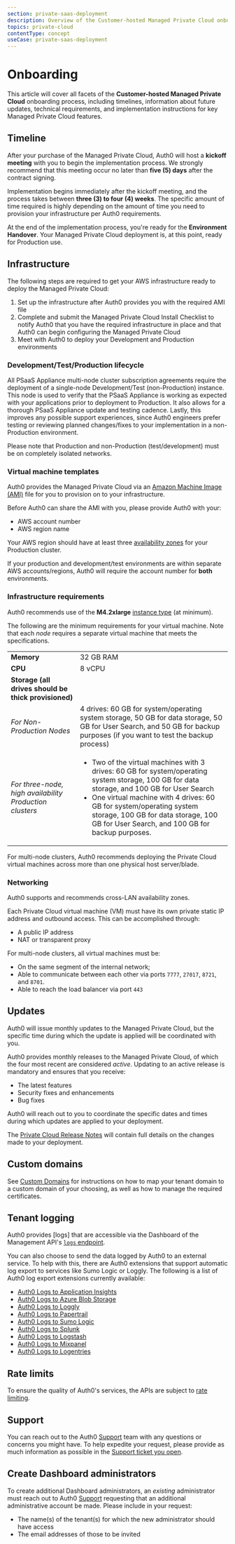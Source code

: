 ```yaml
---
section: private-saas-deployment
description: Overview of the Customer-hosted Managed Private Cloud onboarding process
topics: private-cloud
contentType: concept
useCase: private-saas-deployment
---
```

# Onboarding

This article will cover all facets of the **Customer-hosted Managed Private Cloud** onboarding process, including timelines, information about future updates, technical requirements, and implementation instructions for key Managed Private Cloud features.

## Timeline

After your purchase of the Managed Private Cloud, Auth0 will host a **kickoff meeting** with you to begin the implementation process. We strongly recommend that this meeting occur no later than **five (5) days** after the contract signing.

Implementation begins immediately after the kickoff meeting, and the process takes between **three (3) to four (4) weeks**. The specific amount of time required is highly depending on the amount of time you need to provision your infrastructure per Auth0 requirements.

At the end of the implementation process, you're ready for the **Environment Handover**. Your Managed Private Cloud deployment is, at this point, ready for Production use.

## Infrastructure

The following steps are required to get your AWS infrastructure ready to deploy the Managed Private Cloud:

1. Set up the infrastructure after Auth0 provides you with the required AMI file
2. Complete and submit the Managed Private Cloud Install Checklist to notify Auth0 that you have the required infrastructure in place and that Auth0 can begin configuring the Managed Private Cloud
3. Meet with Auth0 to deploy your Development and Production environments

### Development/Test/Production lifecycle

All PSaaS Appliance multi-node cluster subscription agreements require the deployment of a single-node Development/Test (non-Production) instance. This node is used to verify that the PSaaS Appliance is working as expected with your applications prior to deployment to Production. It also allows for a thorough PSaaS Appliance update and testing cadence. Lastly, this improves any possible support experiences, since Auth0 engineers prefer testing or reviewing planned changes/fixes to your implementation in a non-Production environment.

Please note that Production and non-Production (test/development) must be on completely isolated networks.

### Virtual machine templates

Auth0 provides the Managed Private Cloud via an [Amazon Machine Image (AMI)](http://docs.aws.amazon.com/AWSEC2/latest/WindowsGuide/AMIs.html) file for you to provision on to your infrastructure.

Before Auth0 can share the AMI with you, please provide Auth0 with your:

* AWS account number
* AWS region name

Your AWS region should have at least three [availability zones](https://aws.amazon.com/about-aws/global-infrastructure) for your Production cluster.

If your production and development/test environments are within separate AWS accounts/regions, Auth0 will require the account number for **both** environments.

### Infrastructure requirements

Auth0 recommends use of the **M4.2xlarge** [instance type](https://aws.amazon.com/ec2/instance-types/) (at minimum).

The following are the minimum requirements for your virtual machine. Note that each *node* requires a separate virtual machine that meets the specifications.

<table class="table">
    <tr>
        <td><b>Memory</b></td>
        <td>32 GB RAM</td>
    </tr>
    <tr>
        <td><b>CPU</b></td>
        <td>8 vCPU</td>
    </tr>
    <tr>
        <td><b>Storage (all drives should be thick provisioned)</b></td>
        <td></td>
    </tr>
    <tr>
        <td><i>For Non-Production Nodes</i></td>
        <td>4 drives: 60 GB for system/operating system storage, 50 GB for data storage, 50 GB for User Search, and 50 GB for backup purposes (if you want to test the backup process)</td>
    </tr>
    <tr>
        <td><i>For three-node, high availability Production clusters</i></td>
        <td>
            <ul>
                <li>Two of the virtual machines with 3 drives: 60 GB for system/operating system storage, 100 GB for data storage, and 100 GB for User Search</li>
                <li>One virtual machine with 4 drives: 60 GB for system/operating system storage, 100 GB for data storage, 100 GB for User Search, and 100 GB for backup purposes.</li>
            </ul>
        </td>
    </tr>
</table>

For multi-node clusters, Auth0 recommends deploying the Private Cloud virtual machines across more than one physical host server/blade.

### Networking

Auth0 supports and recommends cross-LAN availability zones.

Each Private Cloud virtual machine (VM) must have its own private static IP address and outbound access. This can be accomplished through:

* A public IP address
* NAT or transparent proxy

For multi-node clusters, all virtual machines must be:

* On the same segment of the internal network;
* Able to communicate between each other via ports `7777`, `27017`, `8721`, and `8701`.
* Able to reach the load balancer via port `443`



## Updates

Auth0 will issue monthly updates to the Managed Private Cloud, but the specific time during which the update is applied will be coordinated with you. 

Auth0 provides monthly releases to the Managed Private Cloud, of which the four most recent are considered *active*. Updating to an active release is mandatory and ensures that you receive:

* The latest features
* Security fixes and enhancements
* Bug fixes

Auth0 will reach out to you to coordinate the specific dates and times during which updates are applied to your deployment.

The [Private Cloud Release Notes](https://auth0.com/releases/) will contain full details on the changes made to your deployment.

## Custom domains

See [Custom Domains](/custom-domains) for instructions on how to map your tenant domain to a custom domain of your choosing, as well as how to manage the required certificates.

## Tenant logging

Auth0 provides [logs] that are accessible via the Dashboard of the Management API's [`logs` endpoint](/api/v2#!/Logs/get_logs).

You can also choose to send the data logged by Auth0 to an external service. To help with this, there are Auth0 extensions that support automatic log export to services like Sumo Logic or Loggly. The following is a list of Auth0 log export extensions currently available:

* [Auth0 Logs to Application Insights](/extensions/application-insight)
* [Auth0 Logs to Azure Blob Storage](/extensions/azure-blob-storage)
* [Auth0 Logs to Loggly](/extensions/loggly)
* [Auth0 Logs to Papertrail](/extensions/papertrail)
* [Auth0 Logs to Sumo Logic](/extensions/sumologic)
* [Auth0 Logs to Splunk](/extensions/splunk)
* [Auth0 Logs to Logstash](/extensions/logstash)
* [Auth0 Logs to Mixpanel](/extensions/mixpanel)
* [Auth0 Logs to Logentries](/extensions/logentries)

## Rate limits

To ensure the quality of Auth0's services, the APIs are subject to [rate limiting](/policies/rate-limits).

## Support

You can reach out to the Auth0 [Support](${env.DOMAIN_URL_SUPPORT}) team with any questions or concerns you might have. To help expedite your request, please provide as much information as possible in the [Support ticket you open](/support/tickets).

## Create Dashboard administrators

To create additional Dashboard administrators, an *existing* administrator must reach out to Auth0 [Support](${env.DOMAIN_URL_SUPPORT}) requesting that an additional administrative account be made. Please include in your request:

* The name(s) of the tenant(s) for which the new administrator should have access
* The email addresses of those to be invited